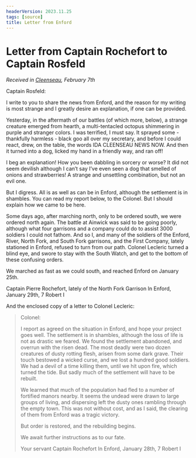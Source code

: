 ```yaml
---
headerVersion: 2023.11.25
tags: [source]
title: Letter from Enford
---
```

# Letter from Captain Rochefort to Captain Rosfeld
_Received in [Cleenseau](<../../../gazetteer/greater-sembara/sembara/barony-of-aveil/cleenseau-region/cleenseau/cleenseau.md>), February 7th_

Captain Rosfeld:

I write to you to share the news from Enford, and the reason for my writing is most strange and I greatly desire an explanation, if one can be provided. 

Yesterday, in the aftermath of our battles (of which more, below), a strange creature emerged from hearth, a multi-tentacled octopus shimmering in purple and stranger colors. I was terrified, I must say. It sprayed some - thankfully harmless - black goo all over my secretary, and before I could react, drew, on the table, the words IDA CLEENSEAU NEWS NOW. And then it turned into a dog, licked my hand in a friendly way, and ran off!

I beg an explanation! How you been dabbling in sorcery or worse? It did not seem devilish although I can’t say I’ve even seen a dog that smelled of onions and strawberries! A strange and unsettling combination, but not an evil one. 

But I digress. All is as well as can be in Enford, although the settlement is in shambles. You can read my report below, to the Colonel. But I should explain how we came to be here. 

Some days ago, after marching north, only to be ordered south, we were ordered north again. The battle at Ainwick was said to be going 
poorly, although what four garrisons and a company could do to assist 3000 soldiers I could not fathom. And so I, and many of the soldiers of the Enford, River, North Fork, and South Fork garrisons, and the First Company, lately stationed in Enford, refused to turn from our path. Colonel Lecleric turned a blind eye, and swore to stay with the South Watch, and get to the bottom of these confusing orders. 

We marched as fast as we could south, and reached Enford on January 25th. 

Captain Pierre Rochefort, lately of the North Fork Garrison
In Enford, January 29th, 7 Robert I

And the enclosed copy of a letter to Colonel Lecleric: 

>Colonel:
>
>I report as agreed on the situation in Enford, and hope your project goes well. The settlement is in shambles, although the loss of life is not as drastic we feared. We found the settlement abandoned, and overrun with the risen dead. The most deadly were two dozen creatures of dusty rotting flesh, arisen from some dark grave. Their touch bestowed a wicked curse, and we lost a hundred good soldiers. We had a devil of a time killing them, until we hit upon fire, which turned the tide. But sadly much of the settlement will have to be rebuilt. 
> 
>We learned that much of the population had fled to a number of fortified manors nearby. It seems the undead were drawn to large groups of living, and dispersing left the dusty ones rambling through the empty town. This was not without cost, and as I said, the clearing of them from Enford was a tragic victory. 
>
>But order is restored, and the rebuilding begins. 
>
>We await further instructions as to our fate. 
>
>Your servant
>Captain Rochefort
>In Enford, January 28th, 7 Robert I